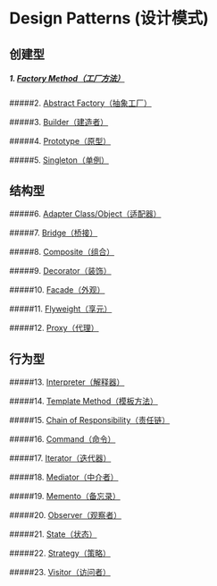 # Design Patterns (设计模式)

## 创建型

##### 1. <a href="">Factory Method（工厂方法）</a>

#####2. <a href="">Abstract Factory（抽象工厂）</a>

#####3. <a href="">Builder（建造者）</a>

#####4. <a href="">Prototype（原型）</a>

#####5. <a href="">Singleton（单例）</a>

## 结构型

#####6. <a href="">Adapter Class/Object（适配器）</a>

#####7. <a href="">Bridge（桥接）</a>

#####8. <a href="">Composite（组合）</a>

#####9. <a href="">Decorator（装饰）</a>

#####10. <a href="">Facade（外观）</a>

#####11. <a href="">Flyweight（享元）</a>

#####12. <a href="">Proxy（代理）</a>

## 行为型

#####13. <a href="">Interpreter（解释器）</a>

#####14. <a href="">Template Method（模板方法）</a>

#####15. <a href="">Chain of Responsibility（责任链）</a>

#####16. <a href="">Command（命令）</a>

#####17. <a href="">Iterator（迭代器）</a>

#####18. <a href="">Mediator（中介者）</a>

#####19. <a href="">Memento（备忘录）</a>

#####20. <a href="">Observer（观察者）</a>

#####21. <a href="">State（状态）</a>

#####22. <a href="">Strategy（策略）</a>

#####23. <a href="">Visitor（访问者）</a>